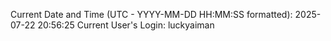 Current Date and Time (UTC - YYYY-MM-DD HH:MM:SS formatted): 2025-07-22 20:56:25
Current User's Login: luckyaiman
